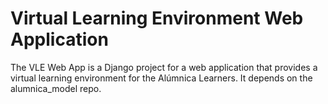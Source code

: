 Virtual Learning Environment Web Application
=============

The VLE Web App is a Django project for a web application that provides a 
virtual learning environment for the Alúmnica Learners. It depends on the
alumnica_model repo.
